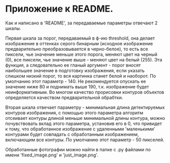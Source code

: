 <h1>Приложение к README.</h1>

Как и написано в 'README', за передаваемые параметры отвечают 2 шкалы. 

Первая шкала за порог, передаваемый в ф-ию threshold, она делает изображение в оттенках серого бинарным (исходное изображение предварительно преобразовывается в черно-белое),
то есть все пиксели, чье значение меньше этого порога, меняют цвет на черный (0), все пиксели, чье значение выше - меняют цвет на белый (255). 
Эта функция, а следовательно ее гланый аргумент - порог вносят наибольшее значение в подготовку изображения,
если указать слишком низкий порог, то вся картинка станет белой и наоборот.
По умолчанию этот параметр - 140. Не рекомендуется опускать ее значение ниже 80 и поднимать выше 190, т.к. изображение будет неинформативным.
Во многом качество прорисовки контуров объектов определяется качеством предварительной обрабтки.

Вторая шкала отвечает параметру - минимальная длина детектируемых контуров изображения, 
с помощью этого параметра алгоритм отсеивает контуры длиной меньше минимальной длины контура, можно почувствовать вклад этого параметра, установив его в 0,
что привидет к тому, что обработанное изображение с удаленными 'маленькими' контурами будет совпадать с обработанным изображением, включающим все контуры.
По умолчанию этот параметр - 50 пикселей.

Обработанные фотографии можно найти в папке с .py файлами по имени 'fixed_image.png' и 'just_image.png'.
